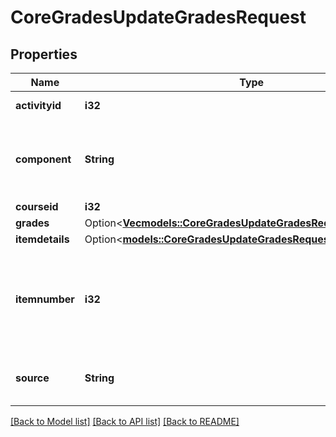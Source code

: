 # CoreGradesUpdateGradesRequest

## Properties

Name | Type | Description | Notes
------------ | ------------- | ------------- | -------------
**activityid** | **i32** | The activity ID | [default to null]
**component** | **String** | A component, for example mod_forum or mod_quiz | [default to null]
**courseid** | **i32** | id of course | 
**grades** | Option<[**Vec<models::CoreGradesUpdateGradesRequestGradesInner>**](core_grades_update_grades_request_grades_inner.md)> |  | [optional]
**itemdetails** | Option<[**models::CoreGradesUpdateGradesRequestItemdetails**](core_grades_update_grades_request_itemdetails.md)> |  | [optional]
**itemnumber** | **i32** | grade item ID number for modules that have multiple grades. Typically this is 0. | [default to null]
**source** | **String** | The source of the grade update | [default to null]

[[Back to Model list]](../README.md#documentation-for-models) [[Back to API list]](../README.md#documentation-for-api-endpoints) [[Back to README]](../README.md)


